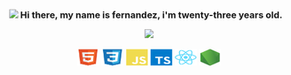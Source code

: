 ### <img src="https://raw.githubusercontent.com/iampavangandhi/iampavangandhi/master/gifs/Hi.gif" width="30px"> Hi there, my name is fernandez, i'm twenty-three years old. 

<div  align='center'>
  <img height="180em" src="https://github-readme-stats.vercel.app/api/top-langs/?username=josefernandez159&layout=compact"/>
</div>



<div style="display: inline_block" align='center'><br>
    <img align="center" alt="Fernandez-HTML" height="30" width="40" src="https://raw.githubusercontent.com/devicons/devicon/master/icons/html5/html5-original.svg">
  <img align="center" alt="Fernandez-CSS" height="30" width="40" src="https://raw.githubusercontent.com/devicons/devicon/master/icons/css3/css3-original.svg">
  <img align="center" alt="Fernandez-Js" height="30" width="40" src="https://raw.githubusercontent.com/devicons/devicon/master/icons/javascript/javascript-plain.svg">
  <img align="center" alt="Fernandez-Ts" height="30" width="40" src="https://raw.githubusercontent.com/devicons/devicon/master/icons/typescript/typescript-plain.svg">
  <img align="center" alt="Fernandez-React" height="30" width="40" src="https://raw.githubusercontent.com/devicons/devicon/master/icons/react/react-original.svg">
  <img align="center" alt="Fernandez-Node" height="30" width="40" src="https://github.com/devicons/devicon/blob/master/icons/nodejs/nodejs-original.svg">
</div>

